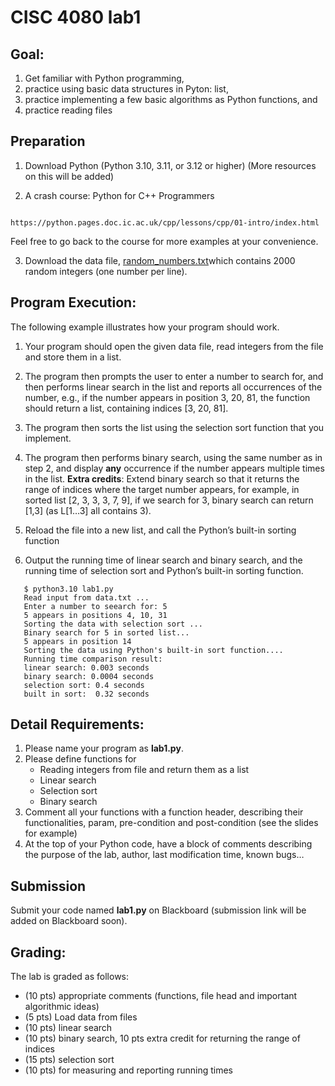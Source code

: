 
# CISC 4080 lab1

## Goal:

1. Get familiar with Python programming,
2. practice using basic data structures in Pyton: list,
3. practice implementing a few basic algorithms as Python functions, and
4. practice reading files 
   
## Preparation

1. Download Python (Python 3.10, 3.11, or 3.12 or higher) (More resources on this will be added) 

2. A crash course: Python for C++ Programmers 

```

https://python.pages.doc.ic.ac.uk/cpp/lessons/cpp/01-intro/index.html

```

Feel free to go back to the course for more examples at your convenience. 

3. Download the data file, [random_numbers.txt](https://github.com/CISC4080/lab1Python/blob/main/random_numbers.txt)which contains 2000 random integers (one number per line).
   
## Program Execution:

The following example illustrates how your program should work.

1. Your program should open the given data file,  read integers from the file and store them in a list.

2. The program then prompts the user to enter a number to search for, and then performs linear search in the list and reports all occurrences of the number, e.g., if the number appears in position 3, 20, 81, the function should return a list, containing indices [3, 20, 81]. 

3.  The program then sorts the list using the selection sort function that you implement.

4.  The program then performs binary search, using the same number as in step 2, and display **any** occurrence if the number appears multiple times in the list.
    **Extra credits**: Extend binary search so that it returns the range of indices where the target number appears, for example, in sorted list [2, 3, 3, 3, 7, 9], if we search for 3, binary search can return [1,3] (as L[1…3] all contains 3). 

5.  Reload the file into a new list, and call the Python’s built-in sorting function 

6.  Output the running time of linear search and binary search, and the running time of selection sort and Python’s built-in sorting function. 


```
   $ python3.10 lab1.py
   Read input from data.txt ...
   Enter a number to seearch for: 5
   5 appears in positions 4, 10, 31 
   Sorting the data with selection sort ...
   Binary search for 5 in sorted list... 
   5 appears in position 14
   Sorting the data using Python's built-in sort function....
   Running time comparison result:
   linear search: 0.003 seconds
   binary search: 0.0004 seconds
   selection sort: 0.4 seconds
   built in sort:  0.32 seconds
```

## Detail Requirements:
1. Please name your program as **lab1.py**.
2. Please define functions for 
   * Reading integers from file and return them as a list
   * Linear search
   * Selection sort
   * Binary search
3. Comment all your functions with a function header, describing their functionalities, param, pre-condition and post-condition (see the slides for example)
4. At the top of your Python code, have a block of comments describing the purpose of the lab, author, last modification time, known bugs…   


## Submission

Submit your code named **lab1.py** on Blackboard (submission link will be added on Blackboard soon). 


## Grading:

The lab is graded as follows: 
* (10 pts) appropriate comments (functions, file head and important algorithmic ideas)
* (5 pts) Load data from files
* (10 pts) linear search
* (10 pts) binary search, 10 pts extra credit for returning the range of indices 
* (15 pts) selection sort
* (10 pts) for measuring and reporting running times
  
